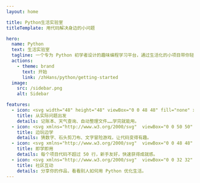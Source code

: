 ```yaml
---
layout: home

title: Python生活实验室
titleTemplate: 用代码解决身边的小问题

hero:
  name: Python
  text: 生活实验室
  tagline: 一个专为 Python 初学者设计的趣味编程学习平台，通过生活化的小项目带你轻松入门编程。
  actions:
    - theme: brand
      text: 开始
      link: /zhHans/python/getting-started
  image:
    src: /sidebar.png
    alt: Sidebar

features:
  - icon: <svg width="48" height="48" viewBox="0 0 48 48" fill="none" xmlns="http://www.w3.org/2000/svg"><path d="M5.03628 7.87818C4.75336 5.83955 6.15592 3.95466 8.16899 3.66815L33.6838 0.0367403C35.6969 -0.24977 37.5581 1.1706 37.841 3.20923L42.9637 40.1218C43.2466 42.1604 41.8441 44.0453 39.831 44.3319L14.3162 47.9633C12.3031 48.2498 10.4419 46.8294 10.159 44.7908L5.03628 7.87818Z" fill="url(#paint0_linear_1287_1214)"/><path d="M6.85877 7.6188C6.71731 6.59948 7.41859 5.65703 8.42512 5.51378L33.9399 1.88237C34.9465 1.73911 35.8771 2.4493 36.0186 3.46861L41.1412 40.3812C41.2827 41.4005 40.5814 42.343 39.5749 42.4862L14.0601 46.1176C13.0535 46.2609 12.1229 45.5507 11.9814 44.5314L6.85877 7.6188Z" fill="white"/><path d="M33.1857 14.9195L25.8505 34.1576C25.6991 34.5547 25.1763 34.63 24.9177 34.2919L12.3343 17.8339C12.0526 17.4655 12.3217 16.9339 12.7806 16.9524L22.9053 17.3607C22.9698 17.3633 23.0344 17.3541 23.0956 17.3337L32.5088 14.1992C32.9431 14.0546 33.3503 14.4878 33.1857 14.9195Z" fill="url(#paint1_linear_1287_1214)"/><path d="M27.0251 12.5756L19.9352 15.0427C19.8187 15.0832 19.7444 15.1986 19.7546 15.3231L20.3916 23.063C20.4066 23.2453 20.5904 23.3628 20.7588 23.2977L22.7226 22.5392C22.9064 22.4682 23.1021 22.6138 23.0905 22.8128L22.9102 25.8903C22.8982 26.0974 23.1093 26.2436 23.295 26.1567L24.4948 25.5953C24.6808 25.5084 24.892 25.6549 24.8795 25.8624L24.5855 30.6979C24.5671 31.0004 24.9759 31.1067 25.1013 30.8321L25.185 30.6487L29.4298 17.8014C29.5008 17.5863 29.2968 17.3809 29.0847 17.454L27.0519 18.1547C26.8609 18.2205 26.6675 18.0586 26.6954 17.8561L27.3823 12.8739C27.4103 12.6712 27.2163 12.5091 27.0251 12.5756Z" fill="url(#paint2_linear_1287_1214)"/><defs><linearGradient id="paint0_linear_1287_1214" x1="6.48163" y1="1.9759" x2="39.05" y2="48.2064" gradientUnits="userSpaceOnUse"><stop stop-color="#49C7FF"/><stop offset="1" stop-color="#BD36FF"/></linearGradient><linearGradient id="paint1_linear_1287_1214" x1="11.8848" y1="16.4266" x2="26.7246" y2="31.4177" gradientUnits="userSpaceOnUse"><stop stop-color="#41D1FF"/><stop offset="1" stop-color="#BD34FE"/></linearGradient><linearGradient id="paint2_linear_1287_1214" x1="21.8138" y1="13.7046" x2="26.2464" y2="28.8069" gradientUnits="userSpaceOnUse"><stop stop-color="#FFEA83"/><stop offset="0.0833333" stop-color="#FFDD35"/><stop offset="1" stop-color="#FFA800"/></linearGradient></defs></svg>
    title: 从实际问题出发
    details: 记账本、天气查询、自动整理文件……学完就能用。
  - icon: <svg xmlns="http://www.w3.org/2000/svg"  viewBox="0 0 50 50" width="100px" height="100px" baseProfile="basic"><polygon fill="#66e1ff" points="25.35,37.78 27.38,40.33 25.68,42.82 22.68,44.55 20.47,41.77 19.4,41.85 19.4,43.46 16.4,45.19 13,43.23 13,40.12 8.93,35.11 6.72,35.33 5.02,30.89 7.05,29.71 7.05,24.9 5.02,22.35 6.72,19.87 9.72,18.13 11.93,20.92 13,20.83 13,19.23 16,17.49 19.4,19.46 19.4,22.57 23.47,27.58 25.68,27.35 27.38,31.8 25.35,32.97"/><polygon fill="#5ccae6" points="13,19.226 16,17.494 19.4,19.457 16.4,21.189"/><polygon fill="#57bfd9" points="6.717,19.867 9.717,18.135 11.93,20.916 8.93,22.648"/><polygon fill="#5ccae6" points="13,22.338 13,20.833 11.93,20.916 8.93,22.648"/><polygon fill="#5ccae6" points="7.05,30.678 7.05,29.711 5.017,30.885"/><polygon fill="#479db3" points="16.4,24.301 19.4,22.569 19.4,19.457 16.4,21.189"/><polygon fill="#52b4cc" points="16.4,24.301 19.4,22.569 23.47,27.579 20.47,29.311"/><polygon fill="#5ccae6" points="22.683,29.085 25.683,27.353 23.47,27.579 20.47,29.311"/><polygon fill="#52b4cc" points="22.683,29.085 25.683,27.353 27.383,31.799 24.383,33.531"/><polygon fill="#479db3" points="22.35,33.738 24.383,33.531 25.35,32.973 25.35,37.779 22.35,39.511"/><polygon fill="#479db3" points="16.4,42.078 19.4,41.852 19.4,43.457 16.4,45.189"/><polygon fill="#52b4cc" points="24.383,42.067 27.383,40.335 25.35,37.779 22.35,39.511"/><polygon fill="#479db3" points="24.383,42.067 27.383,40.335 25.683,42.817 22.683,44.549"/><polygon fill="#479db3" points="18.1,31.95 18.1,36.39 14.7,36.65 11.3,32.47 11.3,28.02 14.7,27.76"/><polygon fill="#6189ff" points="43.35,25.08 45.38,27.63 43.68,30.12 40.68,31.85 38.47,29.07 37.4,29.15 37.4,30.76 34.4,32.49 31,30.52 31,27.41 26.93,22.4 24.72,22.63 23.02,18.18 25.05,17.01 25.05,12.2 23.02,9.65 24.72,7.17 24.72,7.16 27.72,5.43 29.93,8.21 31,8.13 31,6.52 34,4.79 37.4,6.76 37.4,9.87 41.47,14.88 43.68,14.65 45.38,19.1 43.35,20.27"/><polygon fill="#577be6" points="31,6.525 34,4.793 37.4,6.756 34.4,8.488"/><polygon fill="#4d6dcc" points="24.717,7.165 27.717,5.433 29.93,8.214 26.93,9.946"/><polygon fill="#577be6" points="31,9.636 31,8.131 29.93,8.214 26.93,9.946"/><polygon fill="#577be6" points="25.05,17.976 25.05,17.01 23.017,18.183"/><polygon fill="#4460b3" points="34.4,11.599 37.4,9.867 37.4,6.756 34.4,8.488"/><polygon fill="#4d6dcc" points="34.4,11.599 37.4,9.867 41.47,14.877 38.47,16.609"/><polygon fill="#577be6" points="40.683,16.383 43.683,14.651 41.47,14.877 38.47,16.609"/><polygon fill="#4967bf" points="40.683,16.383 43.683,14.651 45.383,19.097 42.383,20.829"/><polygon fill="#4460b3" points="40.35,21.036 42.383,20.829 43.35,20.271 43.35,25.078 40.35,26.81"/><polygon fill="#4460b3" points="34.4,29.377 37.4,29.152 37.4,30.756 34.4,32.488"/><polygon fill="#4967bf" points="42.383,29.365 45.383,27.633 43.35,25.078 40.35,26.81"/><polygon fill="#4460b3" points="42.383,29.365 45.383,27.633 43.683,30.116 40.683,31.848"/><polygon fill="#4460b3" points="36.1,19.25 36.1,23.69 32.7,23.95 29.3,19.77 29.3,15.32 32.7,15.06"/></svg>
    title: 边玩边学
    details: 猜数字、石头剪刀布、文字冒险游戏，让代码变得有趣。
  - icon: <svg xmlns="http://www.w3.org/2000/svg"  viewBox="0 0 48 48" width="96px" height="96px"><linearGradient id="SVGID_1_" x1="37.081" x2="10.918" y1="10.918" y2="37.081" gradientUnits="userSpaceOnUse"><stop offset="0" stop-color="#60affe"/><stop offset=".033" stop-color="#6ab4fe"/><stop offset=".197" stop-color="#97cbfe"/><stop offset=".362" stop-color="#bddeff"/><stop offset=".525" stop-color="#daecff"/><stop offset=".687" stop-color="#eef7ff"/><stop offset=".846" stop-color="#fbfdff"/><stop offset="1" stop-color="#fff"/></linearGradient><circle cx="24" cy="24" r="18.5" fill="url(#SVGID_1_)"/><path fill="none" stroke="#2e9bfe" stroke-linecap="round" stroke-linejoin="round" stroke-width="3" d="M42.225,27.194C40.712,35.889,33.128,42.5,24,42.5C13.783,42.5,5.5,34.217,5.5,24S13.783,5.5,24,5.5	c6.982,0,13.061,3.868,16.21,9.578"/><path fill="none" stroke="#2e9bfe" stroke-linecap="round" stroke-linejoin="round" stroke-width="3" d="M16.792,14.19C18.295,8.971,20.961,5.5,24,5.5c4.694,0,8.5,8.283,8.5,18.5S28.694,42.5,24,42.5	s-8.5-8.283-8.5-18.5c0-0.525,0.01-1.044,0.03-1.558"/><line x1="13.234" x2="35.383" y1="17.5" y2="17.5" fill="none" stroke="#2e9bfe" stroke-linecap="round" stroke-linejoin="round" stroke-width="3"/><line x1="11.128" x2="36.532" y1="30.5" y2="30.5" fill="none" stroke="#2e9bfe" stroke-linecap="round" stroke-linejoin="round" stroke-width="3"/></svg>
    title: 即学即用
    details: 每个项目代码不超过 50 行，新手友好，快速获得成就感。
  - icon: <svg xmlns="http://www.w3.org/2000/svg"  viewBox="0 0 32 32" width="64px" height="64px"><circle cx="16" cy="17" r="5" fill="#ed0049"/><path fill="#ed0049" d="M23,31H9v0c0-3.866,3.134-7,7-7h0C19.866,24,23,27.134,23,31L23,31z"/><path fill="#0f518c" d="M19,4c0-1.657-1.343-3-3-3s-3,1.343-3,3c0,0.885,0.391,1.672,1,2.222V10h4V6.222 C18.609,5.672,19,4.885,19,4z"/><path fill="#0f518c" d="M7.061,8.318c-1.171-1.171-3.071-1.171-4.243,0s-1.171,3.071,0,4.243 c0.626,0.626,1.459,0.906,2.278,0.864l2.672,2.672l2.828-2.828l-2.672-2.672C7.967,9.777,7.686,8.944,7.061,8.318z"/><path fill="#0f518c" d="M24.879,8.318c1.171-1.171,3.071-1.171,4.243,0s1.171,3.071,0,4.243 c-0.626,0.626-1.459,0.906-2.278,0.864l-2.672,2.672l-2.828-2.828l2.672-2.672C23.972,9.777,24.253,8.944,24.879,8.318z"/><path fill="#0f518c" d="M24.879,27.218c1.171,1.171,3.071,1.171,4.243,0c1.171-1.171,1.171-3.071,0-4.243 c-0.626-0.626-1.459-0.906-2.278-0.864l-2.672-2.672l-2.828,2.828l2.672,2.672C23.972,25.759,24.253,26.592,24.879,27.218z"/><g><path fill="#0f518c" d="M7.061,27.218c-1.171,1.171-3.071,1.171-4.243,0c-1.171-1.171-1.171-3.071,0-4.243 c0.626-0.626,1.459-0.906,2.278-0.864l2.672-2.672l2.828,2.828L7.925,24.94C7.967,25.759,7.686,26.592,7.061,27.218z"/></g></svg>
    title: 社区互动
    details: 分享你的作品，看看别人如何用 Python 优化生活。
---
```


<style>
:root {
  --vp-home-hero-name-color: transparent;
  --vp-home-hero-name-background: -webkit-linear-gradient(120deg, #34e8b8 30%, #006cd9);

  --vp-home-hero-image-background-image: linear-gradient(-45deg, #34b8e8 60%, #006cd9 60%);
  --vp-home-hero-image-filter: blur(20px);
}

@media (min-width: 640px) {
  :root {
    --vp-home-hero-image-filter: blur(35px);
  }
}

@media (min-width: 960px) {
  :root {
    --vp-home-hero-image-filter: blur(40px);
  }
}
</style>
